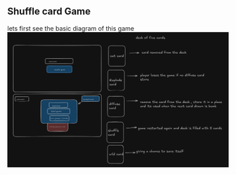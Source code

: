 ## Shuffle card Game 
lets first see the basic diagram of this game
![shuffle card](images/shuffle.png)
